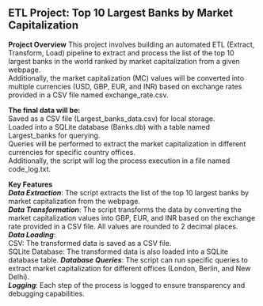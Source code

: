 ## ETL Project: Top 10 Largest Banks by Market Capitalization
**Project Overview**
This project involves building an automated ETL (Extract, Transform, Load) pipeline to extract and process the list of the top 10 largest banks in the world ranked by market capitalization from a given webpage.  
Additionally, the market capitalization (MC) values will be converted into multiple currencies (USD, GBP, EUR, and INR) based on exchange rates provided in a CSV file named exchange_rate.csv.

**The final data will be:**  
Saved as a CSV file (Largest_banks_data.csv) for local storage.  
Loaded into a SQLite database (Banks.db) with a table named Largest_banks for querying.  
Queries will be performed to extract the market capitalization in different currencies for specific country offices.  
Additionally, the script will log the process execution in a file named code_log.txt.

**Key Features**  
***Data Extraction***: The script extracts the list of the top 10 largest banks by market capitalization from the webpage.<br>
***Data Transformation***: The script transforms the data by converting the market capitalization values into GBP, EUR, and INR based on the exchange rate provided in a CSV file. All values are rounded to 2 decimal places.<br>
***Data Loading***:   
CSV: The transformed data is saved as a CSV file.   
SQLite Database: The transformed data is also loaded into a SQLite database table.
***Database Queries***: The script can run specific queries to extract market capitalization for different offices (London, Berlin, and New Delhi).  
***Logging***: Each step of the process is logged to ensure transparency and debugging capabilities.
